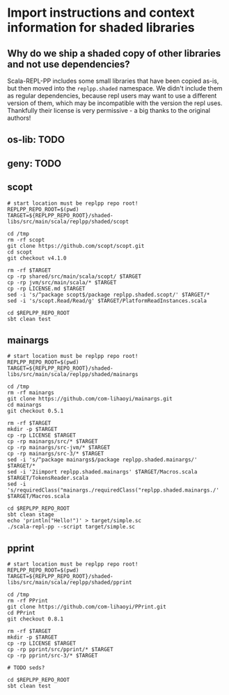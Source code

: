 # Import instructions and context information for shaded libraries

## Why do we ship a shaded copy of other libraries and not use dependencies?
Scala-REPL-PP includes some small libraries that have been copied as-is, but then moved into the `replpp.shaded` namespace. We didn't include them as regular dependencies, because repl users may want to use a different version of them, which may be incompatible with the version the repl uses. Thankfully their license is very permissive - a big thanks to the original authors!

## os-lib: TODO

## geny: TODO

## scopt
```
# start location must be replpp repo root!
REPLPP_REPO_ROOT=$(pwd)
TARGET=${REPLPP_REPO_ROOT}/shaded-libs/src/main/scala/replpp/shaded/scopt

cd /tmp
rm -rf scopt
git clone https://github.com/scopt/scopt.git
cd scopt
git checkout v4.1.0

rm -rf $TARGET
cp -rp shared/src/main/scala/scopt/ $TARGET
cp -rp jvm/src/main/scala/* $TARGET
cp -rp LICENSE.md $TARGET
sed -i 's/^package scopt$/package replpp.shaded.scopt/' $TARGET/*
sed -i 's/scopt.Read/Read/g' $TARGET/PlatformReadInstances.scala

cd $REPLPP_REPO_ROOT
sbt clean test
```

## mainargs
```
# start location must be replpp repo root!
REPLPP_REPO_ROOT=$(pwd)
TARGET=${REPLPP_REPO_ROOT}/shaded-libs/src/main/scala/replpp/shaded/mainargs

cd /tmp
rm -rf mainargs
git clone https://github.com/com-lihaoyi/mainargs.git
cd mainargs
git checkout 0.5.1

rm -rf $TARGET
mkdir -p $TARGET
cp -rp LICENSE $TARGET
cp -rp mainargs/src/* $TARGET
cp -rp mainargs/src-jvm/* $TARGET
cp -rp mainargs/src-3/* $TARGET
sed -i 's/^package mainargs$/package replpp.shaded.mainargs/' $TARGET/*
sed -i '2iimport replpp.shaded.mainargs' $TARGET/Macros.scala $TARGET/TokensReader.scala
sed -i 's/requiredClass("mainargs./requiredClass("replpp.shaded.mainargs./' $TARGET/Macros.scala

cd $REPLPP_REPO_ROOT
sbt clean stage
echo 'println("Hello!")' > target/simple.sc
./scala-repl-pp --script target/simple.sc
```

## pprint
```
# start location must be replpp repo root!
REPLPP_REPO_ROOT=$(pwd)
TARGET=${REPLPP_REPO_ROOT}/shaded-libs/src/main/scala/replpp/shaded/pprint

cd /tmp
rm -rf PPrint
git clone https://github.com/com-lihaoyi/PPrint.git
cd PPrint
git checkout 0.8.1

rm -rf $TARGET
mkdir -p $TARGET
cp -rp LICENSE $TARGET
cp -rp pprint/src/pprint/* $TARGET
cp -rp pprint/src-3/* $TARGET

# TODO seds?

cd $REPLPP_REPO_ROOT
sbt clean test
```
